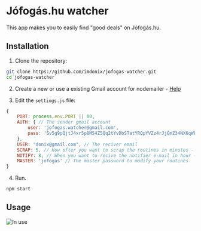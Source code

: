# Jófogás.hu watcher

This app makes you to easily find "good deals" on Jófogás.hu.

## Installation

1. Clone the repository:

```bash
git clone https://github.com/imdonix/jofogas-watcher.git
cd jofogas-watcher
```

2. Create a new or use a existing Gmail account for nodemailer - [Help](https://nodemailer.com/usage/using-gmail/)  

3. Edit the `settings.js` file:

```javascript
{
    PORT: process.env.PORT || 80,
    AUTH: { // The sender gmail account 
        user: 'jofogas.watcher@gmail.com', 
        pass: 'Sv5g9pQjtJ4xr5p8M54Z5Qq2tYvDbSTatYRQpYVZz4rJjGmZ34NX6qWEqMBLDpLG' 
    },
    USER: "donix@gmail.com", // The reciver email
    SCRAP: 5, // How ofter you want to scrap the routines in minutes - For example 5 is every 5 minues 
    NOTIFY: 8, // When you want to recive the notifier e-mail in hour - For example 8 is the e-mail will be sent in 8:00 AM
    MASTER: 'jofogas' // The master password to modify your routines
}
```

4. Run. 

```bash
npm start
```

## Usage

![In use](https://github.com/imdonix/jofogas-watcher/tree/main/doc/preview.png)
